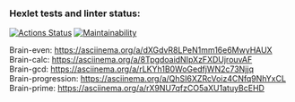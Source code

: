 ### Hexlet tests and linter status:

[![Actions Status](https://github.com/ysromantic/frontend-project-44/actions/workflows/hexlet-check.yml/badge.svg)](https://github.com/ysromantic/frontend-project-44/actions)
[![Maintainability](https://api.codeclimate.com/v1/badges/d6d139413364d0bbef75/maintainability)](https://codeclimate.com/github/ysromantic/frontend-project-44/maintainability)

Brain-even: https://asciinema.org/a/dXGdvR8LPeN1mm16e6MwyHAUX  
Brain-calc: https://asciinema.org/a/8TpgdoaidNIpXzFXDUjrouvAF  
Brain-gcd: https://asciinema.org/a/rLKYh1B0WoGedfjWN2c73Njjq  
Brain-progression: https://asciinema.org/a/QhSI6XZRcVoiz4CNfq9NhYxCL  
Brain-prime: https://asciinema.org/a/rX9NU7qfzCO5aXU1atuyBcEHD
